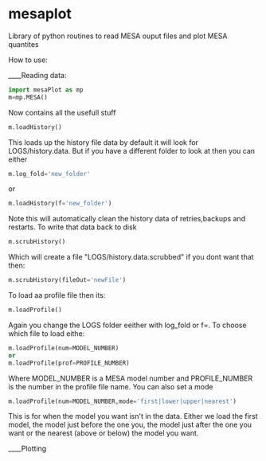 # mesaplot
Library of python routines to read MESA ouput files and plot MESA quantites


How to use:

____Reading data:

````python
import mesaPlot as mp
m=mp.MESA()
````

Now contains all the usefull stuff

````python
m.loadHistory()
````
This loads up the history file data by default it will look for LOGS/history.data.
But if you have a different folder to look at then you can either

````python
m.log_fold='new_folder'
````
or
````python
m.loadHistory(f='new_folder')
````
Note this will automatically clean the history data of retries,backups and restarts. To write that data back to disk 
````python
m.scrubHistory()
````
Which will create a file "LOGS/history.data.scrubbed" if you dont want that then:
````python
m.scrubHistory(fileOut='newFile')
````

To load aa profile file then its:
````python
m.loadProfile()
````
Again you change the LOGS folder eeither with log_fold or f=.
To choose which file to load eithe:
````python
m.loadProfile(num=MODEL_NUMBER)
or
m.loadProfile(prof=PROFILE_NUMBER)
````
Where MODEL_NUMBER is a MESA model number and PROFILE_NUMBER is the number in the profile file name.
You can also set a mode
````python
m.loadProfile(num=MODEL_NUMBER,mode='first|lower|upper|nearest')
````
This is for when the model you want isn't in the data. Either we load the first model, the model just before the one you, the model just after the one you want or the nearest (above or below) the model you want.

____Plotting